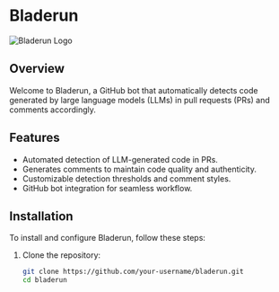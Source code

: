 # Bladerun

![Bladerun Logo](https://example.com/bladerun-logo.png)

## Overview

Welcome to Bladerun, a GitHub bot that automatically detects code generated by large language models (LLMs) in pull requests (PRs) and comments accordingly.

## Features

- Automated detection of LLM-generated code in PRs.
- Generates comments to maintain code quality and authenticity.
- Customizable detection thresholds and comment styles.
- GitHub bot integration for seamless workflow.

## Installation

To install and configure Bladerun, follow these steps:

1. Clone the repository:

   ```bash
   git clone https://github.com/your-username/bladerun.git
   cd bladerun
